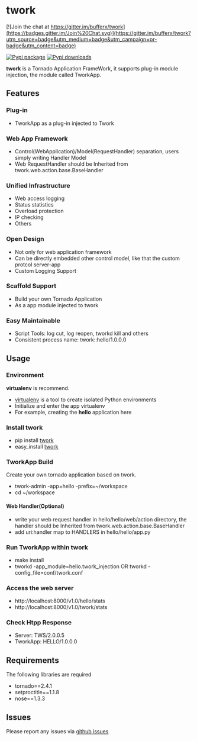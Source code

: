 # twork

[![Join the chat at https://gitter.im/bufferx/twork](https://badges.gitter.im/Join%20Chat.svg)](https://gitter.im/bufferx/twork?utm_source=badge&utm_medium=badge&utm_campaign=pr-badge&utm_content=badge)

[![Pypi package](https://badge.fury.io/py/twork.png)](http://badge.fury.io/py/twork) [![Pypi downloads](https://pypip.in/d/twork/badge.png)](https://crate.io/packages/twork?version=latest)

**twork** is a Tornado Application FrameWork, it supports plug-in module injection, the module called TworkApp.

## Features

### Plug-in

+ TworkApp as a plug-in injected to Twork

### Web App Framework

+ Control(WebApplication)/Model(RequestHandler) separation, users simply writing Handler Model
+ Web RequestHandler should be Inherited from twork.web.action.base.BaseHandler

### Unified Infrastructure

+ Web access logging
+ Status statistics
+ Overload protection
+ IP checking
+ Others

### Open Design

+ Not only for web application framework
+ Can be directly embedded other control model, like that the custom protcol server-app
+ Custom Logging Support

### Scaffold Support

+ Build your own Tornado Application
+ As a app module injected to twork

### Easy Maintainable

+ Script Tools: log cut, log reopen, tworkd kill and others
+ Consistent process name: twork::hello/1.0.0.0

## Usage

### Environment

**virtualenv** is recommend.

+ [virtualenv](http://www.virtualenv.org/en/latest/) is a tool to create
  isolated Python environments
+ Initialize and enter the app virtualenv
+ For example, creating the **hello** application here

### Install twork

+ pip install [twork](https://pypi.python.org/pypi/twork)
+ easy_install [twork](https://pypi.python.org/simple/twork/)

### TworkApp Build

Create your own tornado application based on twork.

+ twork-admin -app=hello -prefix=~/workspace
+ cd ~/workspace

#### Web Handler(Optional)
+ write your web request handler in hello/hello/web/action directory, the handler should be Inherited from twork.web.action.base.BaseHandler
+ add uri:handler map to HANDLERS in hello/hello/app.py

### Run TworkApp within twork
 
+ make install
+ tworkd -app_module=hello.twork_injection OR tworkd -config_file=conf/twork.conf

### Access the web server

+ http://localhost:8000/v1.0/hello/stats
+ http://localhost:8000/v1.0/twork/stats

### Check Htpp Response
+ Server: TWS/2.0.0.5
+ TworkApp: HELLO/1.0.0.0

## Requirements
The following libraries are required

+ tornado==2.4.1
+ setproctitle==1.1.8
+ nose==1.3.3

## Issues

Please report any issues via [github issues](https://github.com/bufferx/twork/issues)
